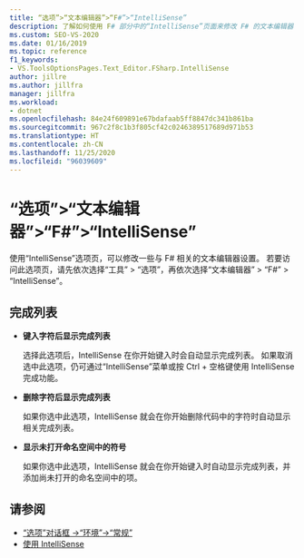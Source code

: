```yaml
---
title: “选项”>“文本编辑器”>“F#”>“IntelliSense”
description: 了解如何使用 F# 部分中的“IntelliSense”页面来修改 F# 的文本编辑器 IntelliSense 设置。
ms.custom: SEO-VS-2020
ms.date: 01/16/2019
ms.topic: reference
f1_keywords:
- VS.ToolsOptionsPages.Text_Editor.FSharp.IntelliSense
author: jillre
ms.author: jillfra
manager: jillfra
ms.workload:
- dotnet
ms.openlocfilehash: 84e24f609891e67bdafaab5ff8847dc341b861ba
ms.sourcegitcommit: 967c2f8c1b3f805cf42c0246389517689d971b53
ms.translationtype: HT
ms.contentlocale: zh-CN
ms.lasthandoff: 11/25/2020
ms.locfileid: "96039609"
---
```

# <a name="options-text-editor-f-intellisense"></a>“选项”>“文本编辑器”>“F#”>“IntelliSense”

使用“IntelliSense”选项页，可以修改一些与 F# 相关的文本编辑器设置。 若要访问此选项页，请先依次选择“工具” > “选项”，再依次选择“文本编辑器” > “F#” > “IntelliSense”。

## <a name="completion-lists"></a>完成列表

- **键入字符后显示完成列表**

   选择此选项后，IntelliSense 在你开始键入时会自动显示完成列表。 如果取消选中此选项，仍可通过“IntelliSense”菜单或按 Ctrl + 空格键使用 IntelliSense 完成功能。

- **删除字符后显示完成列表**

   如果你选中此选项，IntelliSense 就会在你开始删除代码中的字符时自动显示相关完成列表。

- **显示未打开命名空间中的符号**

   如果你选中此选项，IntelliSense 就会在你开始键入时自动显示完成列表，并添加尚未打开的命名空间中的项。

## <a name="see-also"></a>请参阅

- [“选项”对话框 ->“环境”->“常规”](../../ide/reference/general-environment-options-dialog-box.md)
- [使用 IntelliSense](../../ide/using-intellisense.md)